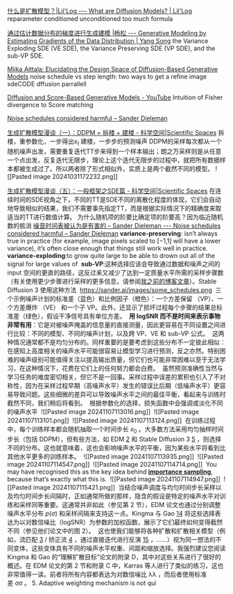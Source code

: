 [什么是扩散模型？|Lil'Log --- What are Diffusion Models? | Lil'Log](https://lilianweng.github.io/posts/2021-07-11-diffusion-models/)
reparameter conditioned unconditioned
too much formula

[通过估计数据分布的梯度进行生成建模 |杨松 --- Generative Modeling by Estimating Gradients of the Data Distribution | Yang Song](https://yang-song.net/blog/2021/score/)
the Variance Exploding SDE (VE SDE), the Variance Preserving SDE (VP SDE), and the sub-VP SDE.

[Miika Aittala: Elucidating the Design Space of Diffusion-Based Generative Models](https://www.youtube.com/watch?v=T0Qxzf0eaio&t=1036s)
noise schedule vs step length: two ways to get a refine image
sdeCODE dffusion parrallell

[Diffusion and Score-Based Generative Models - YouTube](https://www.youtube.com/watch?v=wMmqCMwuM2Q)
Intuition of Fisher divergence to Score matching

[Noise schedules considered harmful – Sander Dieleman](https://sander.ai/2024/06/14/noise-schedules.html)

[生成扩散模型漫谈（一）：DDPM = 拆楼 + 建楼 - 科学空间|Scientific Spaces](https://kexue.fm/archives/9119)
拆楼，重参数化，一步得出$x_t$
建楼，一步步的预测噪声
DDPM的采样每次都从一个随机噪声出发，需要重复迭代TT步来得到一个样本输出；朗之万采样则是从任意一个点出发，反复迭代无限步，理论上这个迭代无限步的过程中，就把所有数据样本都被生成过了。所以两者除了形式相似外，实质上是两个截然不同的模型。
![[Pasted image 20241031172232.png]]

[生成扩散模型漫谈（五）：一般框架之SDE篇 - 科学空间|Scientific Spaces](https://kexue.fm/archives/9209)
在连续时间的SDE视角之下，不同的TT是SDE不同的离散化程度的体现，它们会自动地导致相似的结果，我们不需要事先指定TT，而是根据实际情况下的精确度来取适当的TT进行数值计算。
为什么随机项的阶要比确定项的阶要高？因为临近随机数的抵消
[噪音时间表被认为是有害的 – Sander Dieleman --- Noise schedules considered harmful – Sander Dieleman](https://sander.ai/2024/06/14/noise-schedules.html)
**variance-preserving**:  isn’t always true in practice (for example, image pixels scaled to [−1,1] will have a lower variance), it’s often close enough that things still work well in practice.
**variance-exploding**:to grow quite large to be able to drown out all of the signal for large values of
 **sub-VP**:这种选择应该会导致通过数据和噪声之间的 input 空间的更直的路径，这反过来又减少了达到一定质量水平所需的采样步骤数（有关使用更少步骤进行采样的更多信息，请参阅[我之前的博客文章](https://sander.ai/2024/02/28/paradox.html)）。Stable Diffusion 3 使用这种方法
 https://sander.ai/images/some_schedules.png
 三个示例噪声计划的标准差（蓝色）和比例因子（橙色）：一个方差保留 （VP）、一个方差爆炸 （VE） 和一个子 VP。此外，还显示了损坏过程每个步骤的结果总标准差（绿色），假设干净信号具有单位方差。
 **用 logSNR 而不是时间来表示事物非常有用**：它是对被噪声掩盖的信息量的直接测量，因此更容易在不同设置之间进行比较：不同的模型、不同的噪声计划，以及跨 VP、VE 和 sub-VP 公式。
 这两种情况通常都不是均匀分布的。同样重要的是要考虑到这些分布不一定彼此相似：在感知上高度相关的噪声水平可能很容易让模型学习进行预测，反之亦然。特别困难的噪声级别可能值得关注以提高输出质量，但它们也可能非常困难以至于无法学习，在这种情况下，花费在它们上的任何努力都会白费。
 虽然预测准确性当然与学习任务的难度密切相关，但它不是一回事。采样过程中误差的累积也引入了不对称性，因为在采样过程早期（高噪声水平）发生的错误比后期（低噪声水平）更容易导致问题。这些细微的差异可以导致噪声水平之间的最佳平衡，看起来与训练时截然不同，我们稍后将看到。
 根据参数化的选择，损失函数中会强调或淡化不同的噪声水平
 ![[Pasted image 20241107113016.png]]
 ![[Pasted image 20241107113101.png]]
 ![[Pasted image 20241107113124.png]]
 在训练过程中，每个训练样本都会随机抽取一个时间步长 $x_0$ 。大多数方法采用均匀抽样时间步长（包括 DDPM），但有些方法，如 EDM [2](https://sander.ai/2024/06/14/noise-schedules.html#fn:elucidating) 和 Stable Diffusion 3 [5](https://sander.ai/2024/06/14/noise-schedules.html#fn:sd3) ，则选择不同的分布。这也就意味着，这也会影响噪声水平的平衡，因为某些水平将看到比其他水平更多的训练样本。
 ![[Pasted image 20241107113935.png]]
 ![[Pasted image 20241107114547.png]]
 ![[Pasted image 20241107114714.png]]
 You may have recognised this as the key idea behind [**importance sampling**](https://en.wikipedia.org/wiki/Importance_sampling), because that’s exactly what this is.
 ![[Pasted image 20241107114947.png]]
 ![[Pasted image 20241107115421.png]]
 当结合噪声调度与均匀时间步长采样以及均匀时间步长间隔时，正如通常所做的那样，隐含的假设是特定的噪声水平对训练和采样同等重要。这通常并非如此（参见第 2 节），EDM 论文也通过分别调整噪声水平分布 $p(σ)$ 和采样间隔来支持这一点。Kingma 与 Gao [14](https://sander.ai/2024/06/14/noise-schedules.html#fn:diffusion-elbo) 将这些选择表达为以对数信噪比（logSNR）为参数的加权函数，展示了它们最终如何变得截然不同（参见他们论文中的图 2）。
 这也使我们能够将各种扩散和扩散相关模型（例如，流匹配 [3](https://sander.ai/2024/06/14/noise-schedules.html#fn:flowmatching) / 矫正流 [4](https://sander.ai/2024/06/14/noise-schedules.html#fn:rectifiedflow) ，通过直接迭代进行反演 [15](https://sander.ai/2024/06/14/noise-schedules.html#fn:indi) ，……）视为同一想法的不同变体，这些变体具有不同的噪声水平权重、间距和缩放选择。我强烈建议您阅读 Kingma 和 Gao 的“理解扩散目标”论文的附录 D，其中对这些关系进行了很好的概述。在 EDM 论文的第 2 节和附录 C 中，Karras 等人进行了类似的练习，这也非常值得一读。前者将所有内容都表达为对数信噪比 λλ ，而后者使用标准差 σσ 。
5. Adaptive weighting mechanism is not qui